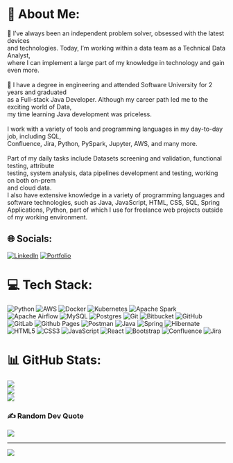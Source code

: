 # 💫 About Me:
 🔭 I’ve always been an independent problem solver, obsessed with the latest devices <br>and technologies. Today, I’m working within a data team as a Technical Data Analyst, <br>where I can implement a large part of my knowledge in technology and gain even more. <br><br>🌱 I have a degree in engineering and attended Software University for 2 years and graduated <br>as a Full-stack Java Developer. Although my career path led me to the exciting world of Data, <br>my time learning Java development was priceless.<br><br>I work with a variety of tools and programming languages in my day-to-day job, including SQL, <br>Confluence, Jira, Python, PySpark, Jupyter, AWS, and many more.<br> <br>Part of my daily tasks include Datasets screening and validation, functional testing, attribute <br>testing, system analysis, data pipelines development and testing, working on both on-prem <br>and cloud data. <br>I also have extensive knowledge in a variety of programming languages and software technologies, such as Java, JavaScript, HTML, CSS, SQL, Spring Applications, Python, part of which I use for freelance web projects outside of my working environment.


## 🌐 Socials:
[![LinkedIn](https://img.shields.io/badge/LinkedIn-%230077B5.svg?style=for-the-badge&logo=linkedin&logoColor=white)](https://smcodelab.com/)
[![Portfolio](https://img.shields.io/badge/smcodelab.com-orange?style=for-the-badge&logoColor=white)](https://smcodelab.com/)

# 💻 Tech Stack:
![Python](https://img.shields.io/badge/python-%2314354C.svg?style=for-the-badge&logo=python&logoColor=white) 
![AWS](https://img.shields.io/badge/AWS-%23FF9900.svg?style=for-the-badge&logo=amazon-aws&logoColor=white) 
![Docker](https://img.shields.io/badge/docker-%230db7ed.svg?style=for-the-badge&logo=docker&logoColor=white) 
![Kubernetes](https://img.shields.io/badge/kubernetes-%23326ce5.svg?style=for-the-badge&logo=kubernetes&logoColor=white) 
![Apache Spark](https://img.shields.io/badge/Apache%20Spark-E25A1C?style=for-the-badge&logo=apachespark&logoColor=white) 
![Apache Airflow](https://img.shields.io/badge/Apache%20Airflow-017CEE?style=for-the-badge&logo=Apache%20Airflow&logoColor=white) 
![MySQL](https://img.shields.io/badge/mysql-4479A1.svg?style=for-the-badge&logo=mysql&logoColor=white) 
![Postgres](https://img.shields.io/badge/postgres-%23316192.svg?style=for-the-badge&logo=postgresql&logoColor=white) 
![Git](https://img.shields.io/badge/git-%23F05033.svg?style=for-the-badge&logo=git&logoColor=white) 
![Bitbucket](https://img.shields.io/badge/bitbucket-%230047B3.svg?style=for-the-badge&logo=bitbucket&logoColor=white) 
![GitHub](https://img.shields.io/badge/github-%23121011.svg?style=for-the-badge&logo=github&logoColor=white) 
![GitLab](https://img.shields.io/badge/gitlab-%23181717.svg?style=for-the-badge&logo=gitlab&logoColor=white) 
![Github Pages](https://img.shields.io/badge/github%20pages-121013?style=for-the-badge&logo=github&logoColor=white) 
![Postman](https://img.shields.io/badge/Postman-FF6C37?style=for-the-badge&logo=postman&logoColor=white) 
![Java](https://img.shields.io/badge/java-%23ED8B00.svg?style=for-the-badge&logo=openjdk&logoColor=white) 
![Spring](https://img.shields.io/badge/spring-%236DB33F.svg?style=for-the-badge&logo=spring&logoColor=white) 
![Hibernate](https://img.shields.io/badge/Hibernate-59666C?style=for-the-badge&logo=Hibernate&logoColor=white) 
![HTML5](https://img.shields.io/badge/html5-%23E34F26.svg?style=for-the-badge&logo=html5&logoColor=white) 
![CSS3](https://img.shields.io/badge/css3-%231572B6.svg?style=for-the-badge&logo=css3&logoColor=white) 
![JavaScript](https://img.shields.io/badge/javascript-%23F7DF1E.svg?style=for-the-badge&logo=javascript&logoColor=black) 
![React](https://img.shields.io/badge/react-%2320232a.svg?style=for-the-badge&logo=react&logoColor=%2361DAFB) 
![Bootstrap](https://img.shields.io/badge/bootstrap-%238511FA.svg?style=for-the-badge&logo=bootstrap&logoColor=white) 
![Confluence](https://img.shields.io/badge/confluence-%23172BF4.svg?style=for-the-badge&logo=confluence&logoColor=white)
![Jira](https://img.shields.io/badge/jira-%230A0FFF.svg?style=for-the-badge&logo=jira&logoColor=white)

# 📊 GitHub Stats:
![](https://github-readme-stats.vercel.app/api?username=mihaylov-simeon&theme=dark&hide_border=false&include_all_commits=false&count_private=true)<br/>
![](https://github-readme-streak-stats.herokuapp.com/?user=mihaylov-simeon&theme=dark&hide_border=false)<br/>
![](https://github-readme-stats.vercel.app/api/top-langs/?username=mihaylov-simeon&theme=dark&hide_border=false&include_all_commits=false&count_private=true&layout=compact)

### ✍️ Random Dev Quote
![](https://quotes-github-readme.vercel.app/api?type=vetical&theme=radical)

---
[![](https://visitcount.itsvg.in/api?id=mihaylov-simeon&icon=2&color=3)](https://visitcount.itsvg.in)

<!-- Proudly created with GPRM ( https://gprm.itsvg.in ) -->
